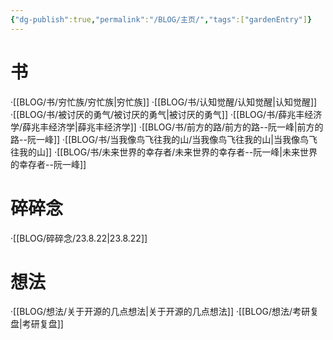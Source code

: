 ```yaml
---
{"dg-publish":true,"permalink":"/BLOG/主页/","tags":["gardenEntry"]}
---
```


# 书
·[[BLOG/书/穷忙族/穷忙族\|穷忙族]]
·[[BLOG/书/认知觉醒/认知觉醒\|认知觉醒]]
·[[BLOG/书/被讨厌的勇气/被讨厌的勇气\|被讨厌的勇气]]
·[[BLOG/书/薛兆丰经济学/薛兆丰经济学\|薛兆丰经济学]]
·[[BLOG/书/前方的路/前方的路--阮一峰\|前方的路--阮一峰]]
·[[BLOG/书/当我像鸟飞往我的山/当我像鸟飞往我的山\|当我像鸟飞往我的山]]
·[[BLOG/书/未来世界的幸存者/未来世界的幸存者--阮一峰\|未来世界的幸存者--阮一峰]]
# 碎碎念
·[[BLOG/碎碎念/23.8.22\|23.8.22]]
# 想法
·[[BLOG/想法/关于开源的几点想法\|关于开源的几点想法]]
·[[BLOG/想法/考研复盘\|考研复盘]]


